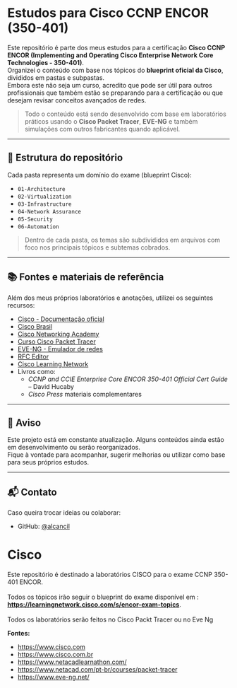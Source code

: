# Estudos para Cisco CCNP ENCOR (350-401)

Este repositório é parte dos meus estudos para a certificação **Cisco CCNP ENCOR (Implementing and Operating Cisco Enterprise Network Core Technologies - 350-401)**.  
Organizei o conteúdo com base nos tópicos do **blueprint oficial da Cisco**, divididos em pastas e subpastas.  
Embora este não seja um curso, acredito que pode ser útil para outros profissionais que também estão se preparando para a certificação ou que desejam revisar conceitos avançados de redes.

> Todo o conteúdo está sendo desenvolvido com base em laboratórios práticos usando o **Cisco Packet Tracer**, **EVE-NG** e também simulações com outros fabricantes quando aplicável.

---

## 📂 Estrutura do repositório

Cada pasta representa um domínio do exame (blueprint Cisco):

- `01-Architecture`
- `02-Virtualization`
- `03-Infrastructure`
- `04-Network Assurance`
- `05-Security`
- `06-Automation`

> Dentro de cada pasta, os temas são subdivididos em arquivos com foco nos principais tópicos e subtemas cobrados.

---

## 📚 Fontes e materiais de referência

Além dos meus próprios laboratórios e anotações, utilizei os seguintes recursos:

- [Cisco - Documentação oficial](https://www.cisco.com)
- [Cisco Brasil](https://www.cisco.com.br)
- [Cisco Networking Academy](https://www.netacad.com/pt-br)
- [Curso Cisco Packet Tracer](https://www.netacad.com/pt-br/courses/packet-tracer)
- [EVE-NG - Emulador de redes](https://www.eve-ng.net/)
- [RFC Editor](https://www.rfc-editor.org/)
- [Cisco Learning Network](https://learningnetwork.cisco.com/)
- Livros como:
  - *CCNP and CCIE Enterprise Core ENCOR 350-401 Official Cert Guide* – David Hucaby
  - *Cisco Press* materiais complementares

---

## 📌 Aviso

Este projeto está em constante atualização. Alguns conteúdos ainda estão em desenvolvimento ou serão reorganizados.  
Fique à vontade para acompanhar, sugerir melhorias ou utilizar como base para seus próprios estudos.

---

## 📬 Contato

Caso queira trocar ideias ou colaborar:

- GitHub: [@alcancil](https://github.com/alcancil)




# Cisco

Este repositório é destinado a laboratórios CISCO para o exame CCNP 350-401 ENCOR. <br> </br>
Todos os tópicos irão seguir o blueprint do exame disponível em : **https://learningnetwork.cisco.com/s/encor-exam-topics**. <br> </br>
Todos os laboratórios serão feitos no Cisco Packt Tracer ou no Eve Ng

**Fontes:**
* https://www.cisco.com
* https://www.cisco.com.br
* https://www.netacadlearnathon.com/
* https://www.netacad.com/pt-br/courses/packet-tracer
* https://www.eve-ng.net/